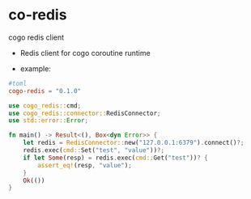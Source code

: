 # co-redis
cogo redis client

* Redis client for cogo coroutine runtime


* example:
```toml
#toml
cogo-redis = "0.1.0"
```

```rust
use cogo_redis::cmd;
use cogo_redis::connector::RedisConnector;
use std::error::Error;

fn main() -> Result<(), Box<dyn Error>> {
    let redis = RedisConnector::new("127.0.0.1:6379").connect()?;
    redis.exec(cmd::Set("test", "value"))?;
    if let Some(resp) = redis.exec(cmd::Get("test"))? {
        assert_eq!(resp, "value");
    }
    Ok(())
}
```
